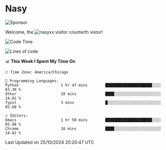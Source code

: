 # Nasy

<!--
<p align="center">
<img height="200" src="https://github-readme-stats.vercel.app/api?username=nasyxx&count_private=true&show_icons=true&theme=dracula&include_all_commits=true"/>
<img height="200" src="https://github-readme-stats.vercel.app/api/top-langs/?username=nasyxx&theme=dracula&hide=html,jupyter+notebook&count_private=true&show_icons=true"/>
</p>

  
----------------
-->

![Sponsor](https://img.shields.io/static/v1.svg?label=Sponsor&message=%E2%9D%A4&logo=GitHub&style=flat&color=pink)
 
Welcome, the ![nasyxx visitor counter](https://count.getloli.com/get/@nasyxx?theme=rule34)th vistor!
 
<!--START_SECTION:waka-->
![Code Time](http://img.shields.io/badge/Code%20Time-4%2C700%20hrs%202%20mins-blue)

![Lines of code](https://img.shields.io/badge/From%20Hello%20World%20I%27ve%20Written-6.3%20million%20lines%20of%20code-blue)

📊 **This Week I Spent My Time On** 

```text
🕑︎ Time Zone: America/Chicago

💬 Programming Languages: 
Python                   1 hr 47 mins        █████████████████████░░░░   83.30 % 
Other                    18 mins             ████░░░░░░░░░░░░░░░░░░░░░   14.02 % 
Typst                    3 mins              █░░░░░░░░░░░░░░░░░░░░░░░░   02.68 % 

🔥 Editors: 
Emacs                    1 hr 50 mins        █████████████████████░░░░   85.98 % 
Chrome                   18 mins             ████░░░░░░░░░░░░░░░░░░░░░   14.02 % 
```


 Last Updated on 25/10/2024 20:20:47 UTC
<!--END_SECTION:waka-->

<!-- ![visitors](https://visitor-badge.laobi.icu/badge?page_id=nasyxx.nasyxx) -->
